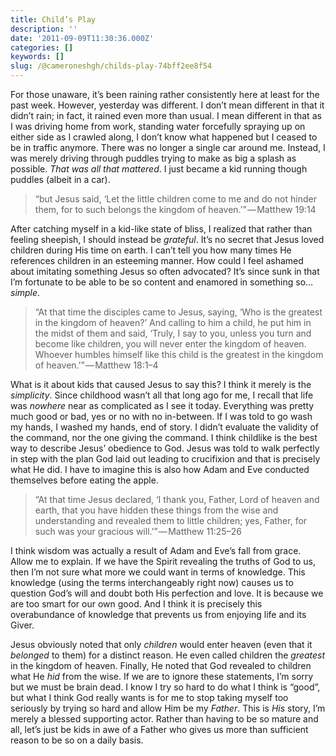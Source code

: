 ```yaml
---
title: Child’s Play
description: ''
date: '2011-09-09T11:30:36.000Z'
categories: []
keywords: []
slug: /@cameroneshgh/childs-play-74bff2ee8f54
---
```


For those unaware, it’s been raining rather consistently here at least for the past week. However, yesterday was different. I don’t mean different in that it didn’t rain; in fact, it rained even more than usual. I mean different in that as I was driving home from work, standing water forcefully spraying up on either side as I crawled along, I don’t know what happened but I ceased to be in traffic anymore. There was no longer a single car around me. Instead, I was merely driving through puddles trying to make as big a splash as possible. _That was all that mattered_. I just became a kid running though puddles (albeit in a car).

> “but Jesus said, ‘Let the little children come to me and do not hinder them, for to such belongs the kingdom of heaven.’” — Matthew 19:14

After catching myself in a kid-like state of bliss, I realized that rather than feeling sheepish, I should instead be _grateful_. It’s no secret that Jesus loved children during His time on earth. I can’t tell you how many times He references children in an esteeming manner. How could I feel ashamed about imitating something Jesus so often advocated? It’s since sunk in that I’m fortunate to be able to be so content and enamored in something so…_simple_.

> “At that time the disciples came to Jesus, saying, ‘Who is the greatest in the kingdom of heaven?’ And calling to him a child, he put him in the midst of them and said, ‘Truly, I say to you, unless you turn and become like children, you will never enter the kingdom of heaven. Whoever humbles himself like this child is the greatest in the kingdom of heaven.’” — Matthew 18:1–4

What is it about kids that caused Jesus to say this? I think it merely is the _simplicity_. Since childhood wasn’t all that long ago for me, I recall that life was _nowhere_ near as complicated as I see it today. Everything was pretty much good or bad, yes or no with no in-between. If I was told to go wash my hands, I washed my hands, end of story. I didn’t evaluate the validity of the command, nor the one giving the command. I think childlike is the best way to describe Jesus’ obedience to God. Jesus was told to walk perfectly in step with the plan God laid out leading to crucifixion and that is precisely what He did. I have to imagine this is also how Adam and Eve conducted themselves before eating the apple.

> “At that time Jesus declared, ‘I thank you, Father, Lord of heaven and earth, that you have hidden these things from the wise and understanding and revealed them to little children; yes, Father, for such was your gracious will.’” — Matthew 11:25–26

I think wisdom was actually a result of Adam and Eve’s fall from grace. Allow me to explain. If we have the Spirit revealing the truths of God to us, then I’m not sure what more we could want in terms of knowledge. This knowledge (using the terms interchangeably right now) causes us to question God’s will and doubt both His perfection and love. It is because we are too smart for our own good. And I think it is precisely this overabundance of knowledge that prevents us from enjoying life and its Giver.

Jesus obviously noted that only _children_ would enter heaven (even that it _belonged_ to them) for a distinct reason. He even called children the _greatest_ in the kingdom of heaven. Finally, He noted that God revealed to children what He _hid_ from the wise. If we are to ignore these statements, I’m sorry but we must be brain dead. I know I try so hard to do what I think is “good”, but what I think God really wants is for me to stop taking myself too seriously by trying so hard and allow Him be my _Father_. This is _His_ story, I’m merely a blessed supporting actor. Rather than having to be so mature and all, let’s just be kids in awe of a Father who gives us more than sufficient reason to be so on a daily basis.